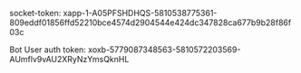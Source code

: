 socket-token: xapp-1-A05PFSHDHQS-5810538775361-809eddf01856ffd52210bce4574d2904544e424dc347828ca677b9b28f86f03c

Bot User auth token: xoxb-5779087348563-5810572203569-AUmflv9vAU2XRyNzYmsQknHL